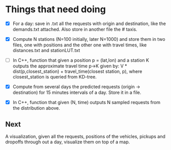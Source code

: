 # Things that need doing

- [x] For a day: save in .txt all the requests with origin and
destination, like the demands.txt attached. Also store in another file
the # taxis.

- [x] Compute N stations (N=100 initially, later N=1000) and store them in
two files, one with positions and the other one with travel times,
like distances.txt and stationLUT.txt

- [ ] In C++, function that given a position p = (lat,lon) and a station K
outputs the approximate travel time p->K given by: V *
dist(p,closest_station) + travel_time(closest station, p), where
closest_station is queried from KD-tree.

- [x] Compute from several days the predicted requests (origin ->
destination) for 15 minutes intervals of a day. Store it in a file.

- [x] In C++, function that given (N, time) outputs N sampled requests
from the distribution above.

## Next
A visualization, given all the requests, positions of the
vehicles, pickups and dropoffs through out a day, visualize them on
top of a map.
